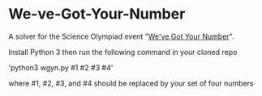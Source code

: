 # We-ve-Got-Your-Number

A solver for the Science Olympiad event "[We've Got Your Number](http://outreach.science.tamu.edu/tso/2018/TexasEventGuidelines/TEXAS_C_WeveGotNumber_18.pdf)". 

Install Python 3 then run the following command in your cloned repo

'python3 wgyn.py #1 #2 #3 #4'

where #1, #2, #3, and #4 should be replaced by your set of four numbers